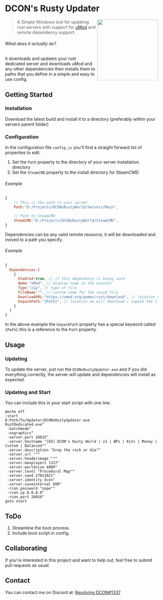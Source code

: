 # DCON's Rusty Updater
<img align="right" src="https://i.imgur.com/eqw9VBX.png" width="200"/>

> A Simple Windows tool for updating rust servers with support for [uMod](https://umod.org/games/rust) and remote dependency support.

###### What does it actually do?
It downloads and updates your rust dedicated server and downloads uMod and any other dependencies then installs them to paths that you define in a simple and easy to use config.

## Getting Started
### Installation
Download the latest build and install it to a directory (preferably within your servers parent folder)

### Configuration
In the configuration file `config.js` you'll find a straight forward list of properties to edit.

1. Set the `Path` property to the directory of your server instaliation directory
1. Set the `SteamCMD` property to the install directory for SteamCMD

###### Example
```javascript
{
    // This is the path to your server
    Path:"D:/Projects/DCONsRustyWorld/Servers/Main",

    // Path to SteamCMD
    SteamCMD:"D:/Projects/DCONsRustyWorld/SteamCMD",
}
```
Dependencies can be any valid remote resource, it will be downloaded and moved to a path you specify.

###### Example
```javascript
{
  Dependencies:[
    {
      Enabled:true, // if this dependency is being used
      Name:"uMod", // display name in the console
      Type:"zip", // type of file
      FileName:"", // custom name for the saved file
      DownloadURL:"https://umod.org/games/rust/download", // location of dependency
      UnpackPath:"{Path}", // location we will download / unpack the file
    }
  ]
}
```
In the above example the `UnpackPath` property has a special keyword called `{Path}` this is a reference to the `Path` property.

## Usage
### Updating
To update the server, just run the `DCONsRustyUpdater.exe` and if you did everything correctly, the server will update and dependencies will install as expected.

### Updating and Start
You can include this in your start script with one line.
```batch
@echo off
:start
D:Path/To/Updater/DCONsRustyUpdater.exe
RustDedicated.exe^
 -batchmode^
 -nographics^
 -server.port 28015^
 -server.hostname "[EU] DCON's Rusty World | x3 | BPs | Kits | Money | Custom | Balanced"^
 -server.description "Drop the rock or die"^
 -server.url ""^
 -server.headerimage ""^
 -server.maxplayers 1337^
 -server.worldsize 4000^
 -server.level "Procedural Map"^
 -server.seed 27012021^
 -server.identity dcon^
 -server.saveinterval 600^
 -rcon.password "nope"^
 -rcon.ip 0.0.0.0^
 -rcon.port 28016^
goto start
```

## ToDo
1. Streamline the boot process.
1. Include boot script in config.

## Collaborating
If you're interested in this project and want to help out, feel free to submit pull requests as usual.

## Contact
You can contact me on Discord at: [Revolving DCON#1337](https://discord.gg/5BqtyY4pvU)
